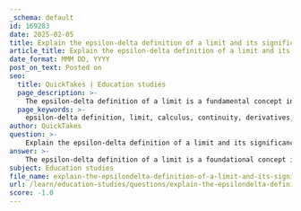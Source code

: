 ```yaml
---
_schema: default
id: 169283
date: 2025-02-05
title: Explain the epsilon-delta definition of a limit and its significance in calculus.
article_title: Explain the epsilon-delta definition of a limit and its significance in calculus.
date_format: MMM DD, YYYY
post_on_text: Posted on
seo:
  title: QuickTakes | Education studies
  page_description: >-
    The epsilon-delta definition of a limit is a fundamental concept in calculus that provides a rigorous framework for understanding limits and ensuring precision in mathematical analysis.
  page_keywords: >-
    epsilon-delta definition, limit, calculus, continuity, derivatives, integrals, mathematical rigor, proof of limits, graphical interpretation
author: QuickTakes
question: >-
    Explain the epsilon-delta definition of a limit and its significance in calculus.
answer: >-
    The epsilon-delta definition of a limit is a foundational concept in calculus that provides a rigorous framework for understanding limits. It states that for a function \( f(x) \) to have a limit $ L $ as $ x $ approaches $ a $, the following must hold:\n\nFor every $ \epsilon > 0 $ (which represents how close \( f(x) \) should be to $ L $), there exists a $ \delta > 0 $ (which represents how close $ x $ should be to $ a $) such that if $ 0 < |x - a| < \delta $, then it follows that \( |f(x) - L| < \epsilon \).\n\nIn mathematical notation, this can be expressed as:\n\n$$\n\lim_{x \to a} f(x) = L \iff \forall \epsilon > 0, \exists \delta > 0 : 0 < |x - a| < \delta \implies |f(x) - L| < \epsilon\n$$\n\n### Significance in Calculus\n\n1. **Rigorous Foundation**: The epsilon-delta definition provides a precise and unambiguous way to define limits, which is crucial for the development of calculus. It eliminates ambiguity and ensures that the concept of a limit is well-defined.\n\n2. **Proof of Limit Existence**: This definition allows mathematicians to rigorously prove the existence of limits. By demonstrating that for any desired level of accuracy (epsilon), a corresponding closeness in the input (delta) can be achieved, one can confirm that the limit exists.\n\n3. **Understanding Continuity**: The epsilon-delta definition is also essential in defining continuity. A function is continuous at a point $ a $ if the limit as $ x $ approaches $ a $ equals the function value at $ a $. This relationship is directly tied to the epsilon-delta definition.\n\n4. **Foundation for Derivatives and Integrals**: The concepts of derivatives and integrals, which are central to calculus, are built upon the idea of limits. The derivative is defined as the limit of the average rate of change of a function as the interval approaches zero, while integrals are defined in terms of limits of Riemann sums.\n\n5. **Graphical Interpretation**: The epsilon-delta definition can also be visualized graphically. The $ \epsilon $ represents a vertical band around the limit $ L $, and the $ \delta $ represents a horizontal band around the point $ a $. The definition asserts that within the $ \delta $-band around $ a $, the function values must fall within the $ \epsilon $-band around $ L $.\n\nIn summary, the epsilon-delta definition of a limit is a cornerstone of calculus that ensures the precision and rigor necessary for advanced mathematical analysis. It not only clarifies the concept of limits but also underpins the entire structure of calculus, including derivatives and integrals.
subject: Education studies
file_name: explain-the-epsilondelta-definition-of-a-limit-and-its-significance-in-calculus.md
url: /learn/education-studies/questions/explain-the-epsilondelta-definition-of-a-limit-and-its-significance-in-calculus
score: -1.0
---
```


&nbsp;